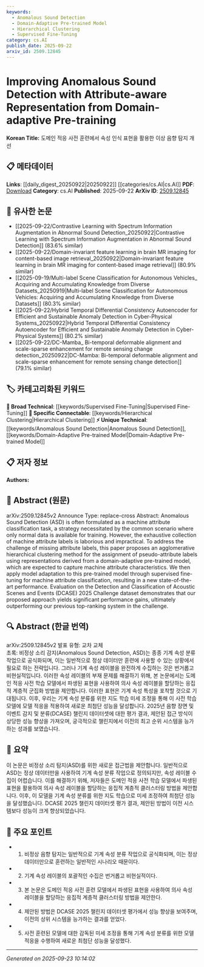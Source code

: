 ```yaml
---
keywords:
  - Anomalous Sound Detection
  - Domain-Adaptive Pre-trained Model
  - Hierarchical Clustering
  - Supervised Fine-Tuning
category: cs.AI
publish_date: 2025-09-22
arxiv_id: 2509.12845
---
```


<!-- KEYWORD_LINKING_METADATA:
{
  "processed_timestamp": "2025-09-23T10:14:02.080047",
  "vocabulary_version": "1.0",
  "selected_keywords": [
    "Anomalous Sound Detection",
    "Domain-Adaptive Pre-trained Model",
    "Hierarchical Clustering",
    "Supervised Fine-Tuning"
  ],
  "rejected_keywords": [],
  "similarity_scores": {
    "Anomalous Sound Detection": 0.8,
    "Domain-Adaptive Pre-trained Model": 0.75,
    "Hierarchical Clustering": 0.7,
    "Supervised Fine-Tuning": 0.65
  },
  "extraction_method": "AI_prompt_based",
  "budget_applied": true,
  "candidates_json": {
    "candidates": [
      {
        "surface": "Anomalous Sound Detection",
        "canonical": "Anomalous Sound Detection",
        "aliases": [
          "ASD"
        ],
        "category": "unique_technical",
        "rationale": "This is a specific task within sound analysis that benefits from linking to related anomaly detection research.",
        "novelty_score": 0.7,
        "connectivity_score": 0.65,
        "specificity_score": 0.9,
        "link_intent_score": 0.8
      },
      {
        "surface": "domain-adaptive pre-trained model",
        "canonical": "Domain-Adaptive Pre-trained Model",
        "aliases": [],
        "category": "unique_technical",
        "rationale": "This concept is central to the paper's methodology and connects to domain adaptation and pre-training techniques.",
        "novelty_score": 0.65,
        "connectivity_score": 0.7,
        "specificity_score": 0.85,
        "link_intent_score": 0.75
      },
      {
        "surface": "hierarchical clustering",
        "canonical": "Hierarchical Clustering",
        "aliases": [],
        "category": "specific_connectable",
        "rationale": "Hierarchical clustering is a well-known method in machine learning, useful for linking to clustering and unsupervised learning topics.",
        "novelty_score": 0.5,
        "connectivity_score": 0.8,
        "specificity_score": 0.7,
        "link_intent_score": 0.7
      },
      {
        "surface": "supervised fine-tuning",
        "canonical": "Supervised Fine-Tuning",
        "aliases": [],
        "category": "broad_technical",
        "rationale": "This process is a common technique in adapting models, linking to broader machine learning practices.",
        "novelty_score": 0.4,
        "connectivity_score": 0.85,
        "specificity_score": 0.6,
        "link_intent_score": 0.65
      }
    ],
    "ban_list_suggestions": [
      "machine attribute classification",
      "performance gains"
    ]
  },
  "decisions": [
    {
      "candidate_surface": "Anomalous Sound Detection",
      "resolved_canonical": "Anomalous Sound Detection",
      "decision": "linked",
      "scores": {
        "novelty": 0.7,
        "connectivity": 0.65,
        "specificity": 0.9,
        "link_intent": 0.8
      }
    },
    {
      "candidate_surface": "domain-adaptive pre-trained model",
      "resolved_canonical": "Domain-Adaptive Pre-trained Model",
      "decision": "linked",
      "scores": {
        "novelty": 0.65,
        "connectivity": 0.7,
        "specificity": 0.85,
        "link_intent": 0.75
      }
    },
    {
      "candidate_surface": "hierarchical clustering",
      "resolved_canonical": "Hierarchical Clustering",
      "decision": "linked",
      "scores": {
        "novelty": 0.5,
        "connectivity": 0.8,
        "specificity": 0.7,
        "link_intent": 0.7
      }
    },
    {
      "candidate_surface": "supervised fine-tuning",
      "resolved_canonical": "Supervised Fine-Tuning",
      "decision": "linked",
      "scores": {
        "novelty": 0.4,
        "connectivity": 0.85,
        "specificity": 0.6,
        "link_intent": 0.65
      }
    }
  ]
}
-->

# Improving Anomalous Sound Detection with Attribute-aware Representation from Domain-adaptive Pre-training

**Korean Title:** 도메인 적응 사전 훈련에서 속성 인식 표현을 활용한 이상 음향 탐지 개선

## 📋 메타데이터

**Links**: [[daily_digest_20250922|20250922]] [[categories/cs.AI|cs.AI]]
**PDF**: [Download](https://arxiv.org/pdf/2509.12845.pdf)
**Category**: cs.AI
**Published**: 2025-09-22
**ArXiv ID**: [2509.12845](https://arxiv.org/abs/2509.12845)

## 🔗 유사한 논문
- [[2025-09-22/Contrastive Learning with Spectrum Information Augmentation in Abnormal Sound Detection_20250922|Contrastive Learning with Spectrum Information Augmentation in Abnormal Sound Detection]] (83.6% similar)
- [[2025-09-22/Domain-invariant feature learning in brain MR imaging for content-based image retrieval_20250922|Domain-invariant feature learning in brain MR imaging for content-based image retrieval]] (80.9% similar)
- [[2025-09-19/Multi-label Scene Classification for Autonomous Vehicles_ Acquiring and Accumulating Knowledge from Diverse Datasets_20250919|Multi-label Scene Classification for Autonomous Vehicles: Acquiring and Accumulating Knowledge from Diverse Datasets]] (80.3% similar)
- [[2025-09-22/Hybrid Temporal Differential Consistency Autoencoder for Efficient and Sustainable Anomaly Detection in Cyber-Physical Systems_20250922|Hybrid Temporal Differential Consistency Autoencoder for Efficient and Sustainable Anomaly Detection in Cyber-Physical Systems]] (80.2% similar)
- [[2025-09-22/DC-Mamba_ Bi-temporal deformable alignment and scale-sparse enhancement for remote sensing change detection_20250922|DC-Mamba: Bi-temporal deformable alignment and scale-sparse enhancement for remote sensing change detection]] (79.1% similar)

## 🏷️ 카테고리화된 키워드
**🧠 Broad Technical**: [[keywords/Supervised Fine-Tuning|Supervised Fine-Tuning]]
**🔗 Specific Connectable**: [[keywords/Hierarchical Clustering|Hierarchical Clustering]]
**⚡ Unique Technical**: [[keywords/Anomalous Sound Detection|Anomalous Sound Detection]], [[keywords/Domain-Adaptive Pre-trained Model|Domain-Adaptive Pre-trained Model]]

## 📋 저자 정보

**Authors:** 

## 📄 Abstract (원문)

arXiv:2509.12845v2 Announce Type: replace-cross 
Abstract: Anomalous Sound Detection (ASD) is often formulated as a machine attribute classification task, a strategy necessitated by the common scenario where only normal data is available for training. However, the exhaustive collection of machine attribute labels is laborious and impractical. To address the challenge of missing attribute labels, this paper proposes an agglomerative hierarchical clustering method for the assignment of pseudo-attribute labels using representations derived from a domain-adaptive pre-trained model, which are expected to capture machine attribute characteristics. We then apply model adaptation to this pre-trained model through supervised fine-tuning for machine attribute classification, resulting in a new state-of-the-art performance. Evaluation on the Detection and Classification of Acoustic Scenes and Events (DCASE) 2025 Challenge dataset demonstrates that our proposed approach yields significant performance gains, ultimately outperforming our previous top-ranking system in the challenge.

## 🔍 Abstract (한글 번역)

arXiv:2509.12845v2 발표 유형: 교차 교체  
초록: 비정상 소리 감지(Anomalous Sound Detection, ASD)는 종종 기계 속성 분류 작업으로 공식화되며, 이는 일반적으로 정상 데이터만 훈련에 사용할 수 있는 상황에서 필요로 하는 전략입니다. 그러나 기계 속성 레이블을 완전하게 수집하는 것은 번거롭고 비현실적입니다. 이러한 속성 레이블의 부재 문제를 해결하기 위해, 본 논문에서는 도메인 적응 사전 학습 모델에서 파생된 표현을 사용하여 의사 속성 레이블을 할당하는 응집적 계층적 군집화 방법을 제안합니다. 이러한 표현은 기계 속성 특성을 포착할 것으로 기대됩니다. 이후, 우리는 기계 속성 분류를 위한 지도 학습 미세 조정을 통해 이 사전 학습 모델에 모델 적응을 적용하여 새로운 최첨단 성능을 달성합니다. 2025년 음향 장면 및 이벤트 감지 및 분류(DCASE) 챌린지 데이터셋에 대한 평가 결과, 제안된 접근 방식이 상당한 성능 향상을 가져오며, 궁극적으로 챌린지에서 이전의 최고 순위 시스템을 능가하는 성과를 보였습니다.

## 📝 요약

이 논문은 비정상 소리 탐지(ASD)를 위한 새로운 접근법을 제안합니다. 일반적으로 ASD는 정상 데이터만을 사용하여 기계 속성 분류 작업으로 정의되지만, 속성 레이블 수집이 어렵습니다. 이를 해결하기 위해, 저자들은 도메인 적응 사전 학습 모델에서 파생된 표현을 활용하여 의사 속성 레이블을 할당하는 응집적 계층적 클러스터링 방법을 제안합니다. 이후, 이 모델을 기계 속성 분류를 위한 지도 학습으로 미세 조정하여 최첨단 성능을 달성했습니다. DCASE 2025 챌린지 데이터셋 평가 결과, 제안된 방법이 이전 시스템보다 성능이 크게 향상되었습니다.

## 🎯 주요 포인트

- 1. 비정상 음향 탐지는 일반적으로 기계 속성 분류 작업으로 공식화되며, 이는 정상 데이터만으로 훈련하는 일반적인 시나리오 때문이다.
- 2. 기계 속성 레이블의 포괄적인 수집은 번거롭고 비현실적이다.
- 3. 본 논문은 도메인 적응 사전 훈련 모델에서 파생된 표현을 사용하여 의사 속성 레이블을 할당하는 응집적 계층적 클러스터링 방법을 제안한다.
- 4. 제안된 방법은 DCASE 2025 챌린지 데이터셋 평가에서 성능 향상을 보여주며, 이전의 상위 시스템을 능가하는 결과를 얻었다.
- 5. 사전 훈련된 모델에 대한 감독된 미세 조정을 통해 기계 속성 분류를 위한 모델 적응을 수행하여 새로운 최첨단 성능을 달성했다.


---

*Generated on 2025-09-23 10:14:02*